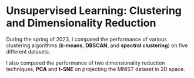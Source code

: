 # Unsupervised Learning: Clustering and Dimensionality Reduction

During the spring of 2023, I compared the performance of various clustering algorithms (**k-means**, **DBSCAN**, and **spectral clustering**) on five different datasets.

I also compared the performance of two dimensionality reduction techniques, **PCA** and **t-SNE** on projecting the MNIST dataset in 2D space.
